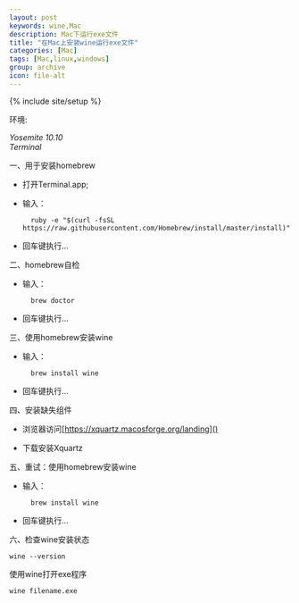 ```yaml
---
layout: post
keywords: wine,Mac
description: Mac下运行exe文件
title: "在Mac上安装wine运行exe文件"
categories: [Mac]
tags: [Mac,linux,windows]
group: archive
icon: file-alt
---
```

{% include site/setup %}

环境:

*Yosemite 10.10*  
*Terminal*  

一、用于安装homebrew

- 打开Terminal.app;

- 输入：  

        ruby -e "$(curl -fsSL https://raw.githubusercontent.com/Homebrew/install/master/install)"

- 回车键执行…

二、homebrew自检

- 输入：  

        brew doctor

- 回车键执行…

三、使用homebrew安装wine

- 输入：  

        brew install wine

- 回车键执行…

四、安装缺失组件

- 浏览器访问[https://xquartz.macosforge.org/landing]()

- 下载安装Xquartz

五、重试：使用homebrew安装wine  

- 输入：  

        brew install wine

- 回车键执行…

六、检查wine安装状态  

    wine --version

使用wine打开exe程序  

    wine filename.exe